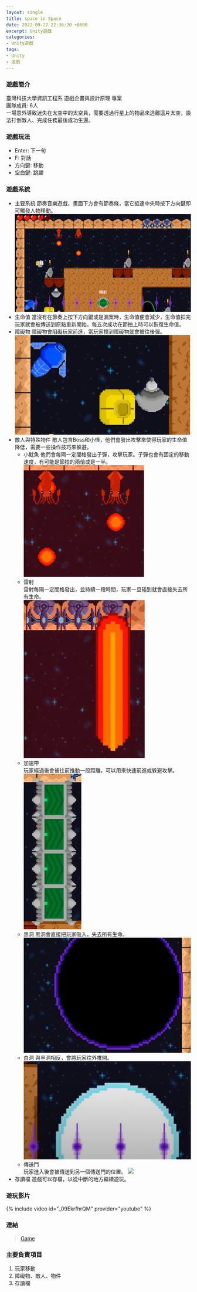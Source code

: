 ```yaml
---
layout: single
title: space in Space
date: 2022-09-27 22:36:20 +0800
excerpt: Unity遊戲
categories:
- Unity遊戲
tags:
- Unity
- 遊戲
---
```


### 遊戲簡介 
臺灣科技大學資訊工程系 遊戲企畫與設計原理 專案  
團隊成員: 6人  
一場意外導致迷失在太空中的太空員，需要透過行星上的物品來逃離這片太空，設法打倒敵人、完成任務最後成功生還。

### 遊戲玩法  
* Enter: 下一句  
* F: 對話  
* 方向鍵: 移動  
* 空白鍵: 跳躍

### 遊戲系統
* 主要系統
節奏音樂遊戲，畫面下方會有節奏條，當它抵達中央時按下方向鍵即可觸發人物移動。
![](/assets/imgs/Unity/spaceInSpace/Main.jpg)
* 生命值
當沒有在節奏上按下方向鍵或是漏案時，生命值便會減少，生命值扣完玩家就會被傳送到原點重新開始。每五次成功在節拍上時可以恢復生命值。
* 障礙物
障礙物會阻礙玩家前進，當玩家撞到障礙物就會被往後彈。
![](/assets/imgs/Unity/spaceInSpace/Obstacles.jpg)
* 敵人與特殊物件
敵人包含Boss和小怪，他們會發出攻擊來使得玩家的生命值降低，需要一些操作技巧來躲避。
    * 小魷魚
    他們會每隔一定間格發出子彈，攻擊玩家。子彈也會有固定的移動速度，有可能是節拍的兩倍或是一半。  
    ![](/assets/imgs/Unity/spaceInSpace/Enemy.jpg)
    * 雷射  
    雷射每隔一定間格發出，並持續一段時間，玩家一旦碰到就會直接失去所有生命。  
    ![](/assets/imgs/Unity/spaceInSpace/Lazer.jpg)
    * 加速帶  
    玩家經過後會被往前推動一段距離，可以用來快速前進或躲避攻擊。  
    ![](/assets/imgs/Unity/spaceInSpace/Speed.jpg)
    * 黑洞
    黑洞會直接把玩家吸入，失去所有生命。    
    ![](/assets/imgs/Unity/spaceInSpace/Black.jpg)
    * 白洞
    與黑洞相反，會將玩家往外推開。  
    ![](/assets/imgs/Unity/spaceInSpace/White.jpg)
    * 傳送門  
    玩家進入後會被傳送到另一個傳送門的位置。 
    ![](/assets/imgs/Unity/spaceInSpace/Teleport.jpg)
* 存讀檔
遊戲可以存檔，以從中斷的地方繼續遊玩。

### 遊玩影片
{% include video id="_09EkrfhrQM" provider="youtube" %}

### 連結  
> [Game](https://drive.google.com/drive/folders/1jzYNt_xk2yRsRwoIykv2MM4kn1xZdInk?usp=sharing)

### 主要負責項目
1. 玩家移動
2. 障礙物、敵人、物件
3. 存讀檔